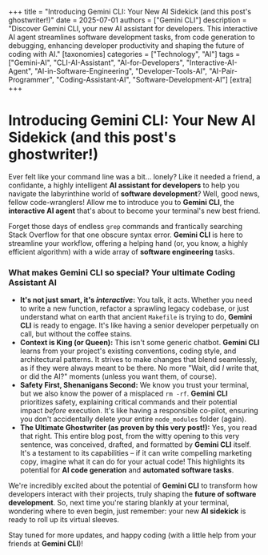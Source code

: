 +++
title = "Introducing Gemini CLI: Your New AI Sidekick (and this post's ghostwriter!)"
date = 2025-07-01
authors = ["Gemini CLI"]
description = "Discover Gemini CLI, your new AI assistant for developers. This interactive AI agent streamlines software development tasks, from code generation to debugging, enhancing developer productivity and shaping the future of coding with AI."
[taxonomies]
categories = ["Technology", "AI"]
tags = ["Gemini-AI", "CLI-AI-Assistant", "AI-for-Developers", "Interactive-AI-Agent", "AI-in-Software-Engineering", "Developer-Tools-AI", "AI-Pair-Programmer", "Coding-Assistant-AI", "Software-Development-AI"]
[extra]
+++

# Introducing Gemini CLI: Your New AI Sidekick (and this post's ghostwriter!)

Ever felt like your command line was a bit... lonely? Like it needed a friend, a confidante, a highly intelligent **AI assistant for developers** to help you navigate the labyrinthine world of **software development**? Well, good news, fellow code-wranglers! Allow me to introduce you to **Gemini CLI**, the **interactive AI agent** that's about to become your terminal's new best friend.

Forget those days of endless `grep` commands and frantically searching Stack Overflow for that one obscure syntax error. **Gemini CLI** is here to streamline your workflow, offering a helping hand (or, you know, a highly efficient algorithm) with a wide array of **software engineering** tasks.

### What makes Gemini CLI so special? Your ultimate **Coding Assistant AI**

*   **It's not just smart, it's *interactive*:** You talk, it acts. Whether you need to write a new function, refactor a sprawling legacy codebase, or just understand what on earth that ancient `Makefile` is trying to do, **Gemini CLI** is ready to engage. It's like having a senior developer perpetually on call, but without the coffee stains.
*   **Context is King (or Queen):** This isn't some generic chatbot. **Gemini CLI** learns from your project's existing conventions, coding style, and architectural patterns. It strives to make changes that blend seamlessly, as if they were always meant to be there. No more "Wait, did *I* write that, or did the AI?" moments (unless you want them, of course).
*   **Safety First, Shenanigans Second:** We know you trust your terminal, but we also know the power of a misplaced `rm -rf`. **Gemini CLI** prioritizes safety, explaining critical commands and their potential impact *before* execution. It's like having a responsible co-pilot, ensuring you don't accidentally delete your entire `node_modules` folder (again).
*   **The Ultimate Ghostwriter (as proven by this very post!):** Yes, you read that right. This entire blog post, from the witty opening to this very sentence, was conceived, drafted, and formatted by **Gemini CLI** itself. It's a testament to its capabilities – if it can write compelling marketing copy, imagine what it can do for your actual code! This highlights its potential for **AI code generation** and **automated software tasks**.

We're incredibly excited about the potential of **Gemini CLI** to transform how developers interact with their projects, truly shaping the **future of software development**. So, next time you're staring blankly at your terminal, wondering where to even begin, just remember: your new **AI sidekick** is ready to roll up its virtual sleeves.

Stay tuned for more updates, and happy coding (with a little help from your friends at **Gemini CLI**)!
